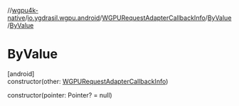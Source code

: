 //[wgpu4k-native](../../../../index.md)/[io.ygdrasil.wgpu.android](../../index.md)/[WGPURequestAdapterCallbackInfo](../index.md)/[ByValue](index.md)/[ByValue](-by-value.md)

# ByValue

[android]\
constructor(other: [WGPURequestAdapterCallbackInfo](../index.md))

constructor(pointer: Pointer? = null)